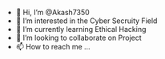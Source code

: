 - 👋 Hi, I’m @Akash7350
- 👀 I’m interested in the Cyber Secruity Field
- 🌱 I’m currently learning Ethical Hacking
- 💞️ I’m looking to collaborate on Project
- 📫 How to reach me ...

<!---
Akash7350/Akash7350 is a ✨ special ✨ repository because its `README.md` (this file) appears on your GitHub profile.
You can click the Preview link to take a look at your changes.
--->
